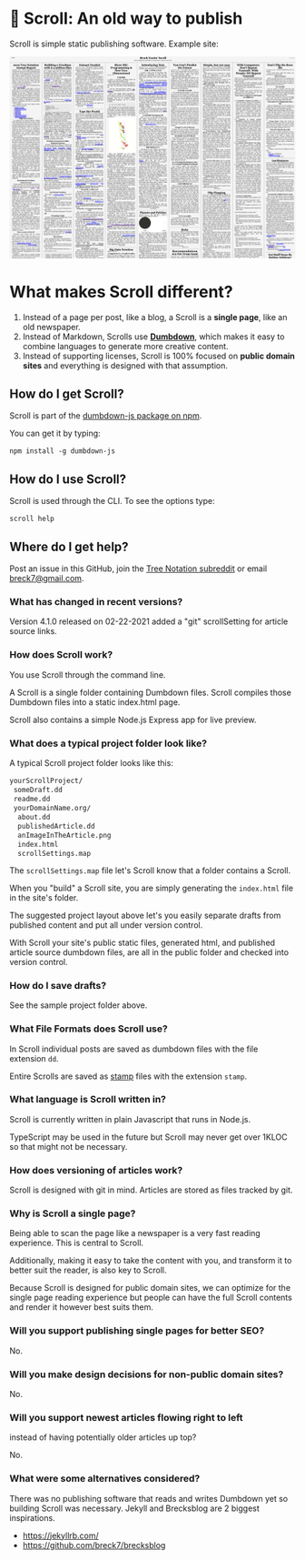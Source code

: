 # 📜 Scroll: An old way to publish

Scroll is simple static publishing software. Example site:

<a href="https://breckyunits.com/"><img src="screenshot.png"
/></a>

# What makes Scroll different?

1. Instead of a page per post, like a blog, a Scroll is a
   **single page**, like an old newspaper.
2. Instead of Markdown, Scrolls use <a
   href="https://github.com/treenotation/dumbdown">**Dumbdown**</a>,
   which makes it easy to combine languages to generate more
   creative content.
3. Instead of supporting licenses, Scroll is 100% focused on
   **public domain sites** and everything is
   designed with that assumption.

## How do I get Scroll?

Scroll is part of the <a href="https://www.npmjs.com/package/dumbdown-js"> dumbdown-js package on npm</a>.

You can get it by typing:

```
npm install -g dumbdown-js
```

## How do I use Scroll?

Scroll is used through the CLI. To see the options type:

```
scroll help
```

## Where do I get help?

Post an issue in this GitHub, join the <a href="https://www.reddit.com/r/treenotation/">Tree Notation subreddit</a> or email breck7@gmail.com.

### What has changed in recent versions?

Version 4.1.0 released on 02-22-2021
 added a "git" scrollSetting for article source links.

### How does Scroll work?

You use Scroll through the command line.

A Scroll is a single folder containing Dumbdown files.
Scroll compiles those Dumbdown files into a static
index.html page.

Scroll also contains a simple Node.js Express app for live
preview.

### What does a typical project folder look like?

A typical Scroll project folder looks like this:

```
yourScrollProject/
 someDraft.dd
 readme.dd
 yourDomainName.org/
  about.dd
  publishedArticle.dd
  anImageInTheArticle.png
  index.html
  scrollSettings.map
```

The `scrollSettings.map` file let's Scroll know that
a folder contains a Scroll.

When you "build" a Scroll site, you are simply generating
the `index.html` file in the site's folder.

The suggested project layout above let's you easily
separate drafts from published content and put all
under version control.

With Scroll your site's public static files, generated html,
and published article source dumbdown files, are all in the
public folder and checked into version control.

### How do I save drafts?

See the sample project folder above.

### What File Formats does Scroll use?

In Scroll individual posts are saved as dumbdown files with the
file extension `dd`.

Entire Scrolls are saved as [stamp](https://jtree.treenotation.org/designer/#standard%20stamp)
files with the extension `stamp`.

### What language is Scroll written in?

Scroll is currently written in plain Javascript that
runs in Node.js.

TypeScript may be used in the future but Scroll may
never get over 1KLOC so that might not be necessary.

### How does versioning of articles work?

Scroll is designed with git in mind. Articles are stored as
files tracked by git.

### Why is Scroll a single page?

Being able to scan the page like a newspaper is a
very fast reading experience. This is central to Scroll.

Additionally, making it easy to take the content with
you, and transform it to better suit the reader, is
also key to Scroll.

Because Scroll is designed for public domain sites,
we can optimize for the single page reading experience
but people can have the full Scroll contents and render
it however best suits them.

### Will you support publishing single pages for better SEO?

No.

### Will you make design decisions for non-public domain sites?

No.

### Will you support newest articles flowing right to left
instead of having potentially older articles up top?

No.

### What were some alternatives considered?

There was no publishing software that reads and writes Dumbdown yet
so building Scroll was necessary. Jekyll and Brecksblog are 2 biggest
inspirations.

- https://jekyllrb.com/
- https://github.com/breck7/brecksblog
